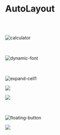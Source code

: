 # AutoLayout
<br>
<br>

![calculator](https://user-images.githubusercontent.com/73588175/165248782-479933bf-4ae7-463a-96c9-e4af36a26b6f.png)  
<br>
<br>

![dynamic-font](https://user-images.githubusercontent.com/73588175/165326720-17ee0aef-a74a-49b3-b1c1-c79df68ec040.png)  
<br>
<br>


![expand-cell1](https://user-images.githubusercontent.com/73588175/165463486-7ff18938-0afe-423c-a944-4a8d6297ff4a.png)

![](https://user-images.githubusercontent.com/73588175/165443329-45cdad94-9daa-4aa4-957a-72e3bc80466c.png)

![](https://user-images.githubusercontent.com/73588175/165443336-7d6899b2-59ae-4232-a6f6-e1a0b57ec112.png)  
<br>
<br>

![floating-button](https://user-images.githubusercontent.com/73588175/165482994-6debfcbb-0bd6-4f55-a557-189fb4ace8e2.png)

![](https://user-images.githubusercontent.com/73588175/165489645-9941858b-7260-4cb5-8927-05d39145b431.png)  
<br>
<br>